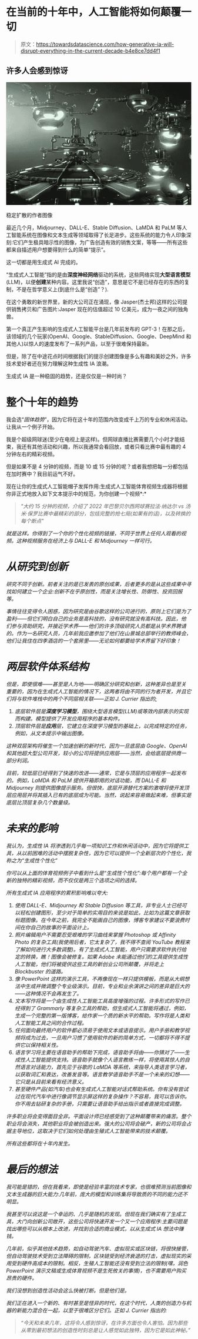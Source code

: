 # 在当前的十年中，人工智能将如何颠覆一切

> 原文：<https://towardsdatascience.com/how-generative-ia-will-disrupt-everything-in-the-current-decade-b4e8ce7dd4f1>

## 许多人会感到惊讶

![](img/561fb8692bc1482f8990ab37e0079b5e.png)

稳定扩散的作者图像

最近几个月，Midjourney、DALL-E、Stable Diffusion、LaMDA 和 PaLM 等人工智能系统在图像和文本生成等领域取得了长足进步。这些系统的能力令人印象深刻:它们产生极具暗示性的图像，为广告创造有效的销售文案，等等——所有这些都来自描述用户想要得到什么的简单“提示”。

这一切都是用生成式 AI 完成的。

“生成式人工智能”指的是由**深度神经网络**驱动的系统，这些网络实现**大型语言模型** (LLM)，以便**创建**某种内容。这里我说“创造”，意思是它不是已经存在的东西的复制，不是在哲学意义上(到底什么是“创造”？).

在这个勇敢的新世界里，新的大公司正在涌现，像 Jasper(杰士邦)这样的公司提供销售拷贝和广告图片:Jasper 现在的估值超过 10 亿美元，成为一夜之间的独角兽。

第一个真正产生影响的生成式人工智能平台是几年前发布的 GPT-3！在那之后，该领域的几个玩家(OpenAI、Google、StableDiffusion、Google、DeepMind 和其他人)以惊人的速度发布了一系列产品，以至于很难保持最新。

但是，除了在中途花点时间根据我们的提示创建图像是多么有趣和美妙之外，许多技术爱好者还在努力理解这种生成性 IA 浪潮。

生成式 IA 是一种稳固的趋势，还是仅仅是一种时尚？

# 整个十年的趋势

我会选“*固体趋势*”，因为它将在这十年的范围内改变成千上万的专业和休闲活动。让我从一个例子开始。

我是个超级网球迷(至少在电视上是这样)。但网球直播比赛需要几个小时才能结束，我还有其他活动和兴趣，所以我通常会看回放，或者只看比赛中最有趣的 4 分钟左右的精彩视频。

但是如果不是 4 分钟的视频，而是 10 或 15 分钟的呢？或者我想把每一分都包括在加时赛中？我目前运气不好。

现在让你的生成式人工智能帽子发挥作用:生成式人工智能体育视频生成器将根据你非正式地放入如下文本提示中的规范，为你创建一个视频*:*

> *"*大约 15 分钟的视频，介绍了 2022 年巴黎贝尔西网球赛拉法·纳达尔 vs 汤米·保罗比赛中最精彩的部分，包括完整的抢七局(如果有的话)，以及转换的每个断点*"*

*就是这样。你得到了一个你的个性化视频的链接，不同于世界上任何人观看的视频。这种视频服务在经济上与 DALL-E 和 Midjourney 一样可行。*

# *从研究到创新*

*研究不同于创新。前者关注的是已发表的原创成果，后者更多的是从这些成果中寻找如何建立一个企业:创新不在乎原创性，而是关注增长性、防御性、投资回报等。*

*事情往往变得令人困惑，因为研究是由谷歌这样的公司进行的，原则上它们是为了盈利——但它们明白自己的业务是高科技的，没有研究就没有高科技。因此，他们参与资助研究，并接近学术界——他们的许多顶级研究人员都是从学术界聘请的。作为一名研究人员，几年前我应邀参加了他们在山景城总部举行的教师峰会，他们让我住在四季酒店的一个套房里——无论如何都要给学术界留下好印象！*

# *两层软件体系结构*

*但是，即使很难——甚至是人为地——明确区分研究和创新，这种差异也是至关重要的，因为在生成式人工智能的情况下，这两者将由不同的行为者开发，并且它们将与软件堆栈中的两个不同层相关联——正如 J. Currier 指出的[:](https://www.nfx.com/post/generative-tech)*

1.  *底层软件层是**深度学习模型**，围绕大型语言模型(LLM)或等效内部表示的实现而构建。模型提供了开发应用程序的基本构件。*
2.  *顶层软件层是**应用**层，它建立在深度学习模型的基础上，以完成特定的任务，例如，从文本提示中输出图像。*

*这种双层架构将催生一个加速创新的新时代，因为一旦底层由 Google、OpenAI 和其他超大型公司开发，较小的公司将提供应用层——当然，会给底层提供商一部分利润。*

*目前，较低层已经得到了快速的改进——通常，它是与顶层的应用程序一起发布的。例如，LaMDA 和 PaLM 提供开箱即用的对话功能，而 DALL-E 和 Midjourney 则提供图像提示服务。但很快，底层开源替代方案的激增将使开发顶层应用层并将其插入已有的底层成为可能。当然，说起来容易做起来难，但事实是底层比顶层复杂几个数量级。*

# *未来的影响*

*我认为，生成性 IA *将渗透到几乎每一项知识工作和休闲活动*中，因为它将提供工具，从以前困难的活动中摆脱复杂性，因为它可以提供一个全新层次的个性化，我称之为“生成性个性化”*

*你可以从上面的体育视频例子中看到什么是“生成性个性化”:每个用户都有一个全新的独特的精彩视频，而不仅仅是两三个选项之间的选择。*

*所有生成式 IA 应用程序的累积影响难以夸大:*

1.  *使用 DALL-E、Midjourney 和 Stable Diffusion 等工具，非专业人士已经可以轻松创建图形，至少对于简单的实用目的来说是如此，比如为这篇文章获取标题图像。在今年之前，我完全不能画自己的图像，博客专家建议不要浪费时间在你自己的故事的平面设计上。*
2.  *照片编辑用户不需要忍受艰难的学习曲线来掌握 Photoshop 或 Affinity Photo 的复杂工具(我使用后者，它太复杂了，我不得不查阅 YouTube 教程来了解如何进行大多数调整)。有了生成式人工智能，用户只需要求软件执行给定的转换，瞧！图像会被修复。如果 Adobe 未能通过他们的工具提供生成性人工智能，他们将被提供这些工具的新创业公司所颠覆，并将走上 Blockbuster 的道路。*
3.  *像 PowerPoint 这样的演示工具，不再像现在一样只提供模板，而是从大纲想法中生成并微调整个专业级演示。目前，专业和业余演讲之间的差异是巨大的——这种情况不会再发生了。*
4.  *文本写作将是一个由生成性人工智能工具高度增强的过程。许多形式的写作已经得到了 Grammarly 等复杂工具的帮助，但生成式人工智能将通过，例如，生成一个完整的第一版博客，给作家一个质的新水平的帮助。写作将是人类和人工智能工具之间的合作过程。*
5.  *任何面向最终用户的软件都必须易于使用文本或语音提示。用户手册和教学视频将成为过去，一旦用户习惯了使用软件的新的简单方式，一切都将不得不提供它以保持相关性。*
6.  *语言学习将主要在语音助手的帮助下完成，语音助手将由——你猜对了——生成性人工智能提供支持。语音助手就像个人语言教练一样，将使用其惊人的自然语言对话能力，首先见于谷歌的 LaMDA 等系统，来指导人类语言学习者，以获取词汇和表达，改善发音等。语言教学语音助手不是一个未来的幻想——它只是从目前来看有经济意义。*
7.  *甚至硬件产品(如汽车)也会有生成式人工智能对话式帮助系统。你有没有尝试过在现代汽车中进行像调节显示屏这样的复杂操作？不容易，我可以告诉你。你不用去钻研复杂的手册，只需要让语音助手给出指示或者直接完成调整。*

*许多职业将会变得面目全非。平面设计师已经感受到了这种颠覆带来的痛苦。整个职业将会消失，其他职业将会被创造出来。强大的公司将会破产，新的公司将会占据主导地位，这取决于它们如何处理由生殖式人工智能带来的技术颠覆。*

*所有这些都将在十年内发生。*

# *最后的想法*

*我可能是错的，但在我看来，即使是经验丰富的技术专家，也很难预测当前图像和文本生成器的巨大能力:几年前，庞大的模型和训练集将导致质的不同的能力还不明显。*

*我甚至可以说这是一个幸运的、几乎是随机的发现。但现在我们确实有了生成工具，大门向创新公司敞开，这些公司将快速开发一个又一个应用程序:主要问题是找出哪些可以从根本上改进，并找到合适的商业模式，以从生成式 IA 想法中赚钱。*

*几年前，似乎其他技术趋势，如自动驾驶汽车、虚拟现实或区块链，将很快接管，但自动驾驶技术受到立法障碍的限制，区块链受到经济衰退的打击，虚拟现实的采用受到硬件高成本的限制。相反，生殖人工智能还没有受到立法的限制(嘿，润色 PowerPoint 演示文稿或生成体育视频不是生死攸关的事情)，也不需要用户购买昂贵的硬件。*

*我们没想到创造性活动会这么快被打断。但是他们是。*

*我们正在进入一个新的、有时甚至是怪异的时代，在这个时代，人类的创造力与机器的新能力混合在一起，以至于很难区分它们。正如 J. Currier 指出的:*

> *“今天和未来几年，这将令人感到惊讶，在许多方面也令人害怕。因为那些从零到最初想法的创造性时刻总是让人感觉如此独特，因为它是如此神秘。”*